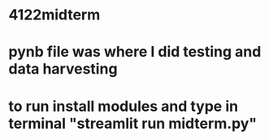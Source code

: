 # 4122midterm

# pynb file was where I did testing and data harvesting
# to run install modules and type in terminal "streamlit run midterm.py"
